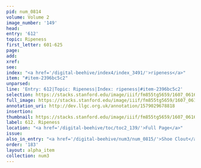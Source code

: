 ```yaml
---
pid: num_0814
volume: Volume 2
image_number: '149'
head:
entry: '612'
topic: Ripeness
first_letter: 601-625
page:
add:
xref:
see:
index: "<a href='/digital-beehive/index4/index_3491/'>ripeness</a>"
item: "#item-2396bc5c2"
unparsed:
line: 'Entry: 612|Topic: Ripeness|Index: ripeness|#item-2396bc5c2'
selection: https://stacks.stanford.edu/image/iiif/fm855tg5659/1607_0616/430,3945,2811,478/full/0/default.jpg
full_image: https://stacks.stanford.edu/image/iiif/fm855tg5659/1607_0616/full/full/0/default.jpg
annotation_uri: http://dev.llgc.org.uk/annotation/1579029678818
insertion:
thumbnail: https://stacks.stanford.edu/image/iiif/fm855tg5659/1607_0616/430,3945,600,180/250,/0/default.jpg
label: 612. Ripeness
location: "<a href='/digital-beehive/toc/toc2_139/'>Full Page</a>"
issue:
also_in_entry: "<a href='/digital-beehive/num3/num_0815/'>Shoe Clout</a>|<a href='/digital-beehive/num3/num_0816/'>Bottle</a>"
order: '183'
layout: alpha_item
collection: num3
---
```

